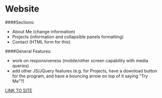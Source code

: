 Website
============

####Sections:
- About Me (change information)
- Projects (information and collapsible panels formatting)
- Contact (HTML form for this)

####General Features:
- work on responsiveness (mobile/other screen capability with media queries)
- add other JS/JQuery features (e.g. for Projects, have a download button for the program, and have a bouncing arrow on top of it saying "Try Me"?)

[LINK TO SITE](http://jalanp.github.io)
